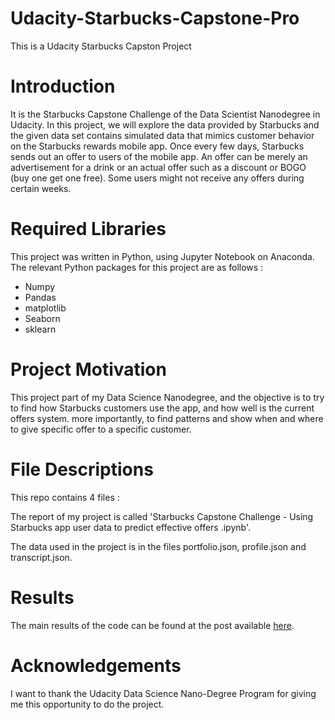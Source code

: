 # Udacity-Starbucks-Capstone-Pro
This is a Udacity Starbucks Capston Project

# Introduction
It is the Starbucks Capstone Challenge of the Data Scientist Nanodegree in Udacity. In this project, we will explore the data provided by Starbucks and the given data set contains simulated data that mimics customer behavior on the Starbucks rewards mobile app. Once every few days, Starbucks sends out an offer to users of the mobile app. An offer can be merely an advertisement for a drink or an actual offer such as a discount or BOGO (buy one get one free). Some users might not receive any offers during certain weeks.
   
# Required Libraries
This project was written in Python, using Jupyter Notebook on Anaconda. The relevant Python packages for this project are as follows :

  * Numpy
  * Pandas
  * matplotlib
  * Seaborn
  * sklearn
  
# Project Motivation
This project part of my Data Science Nanodegree, and the objective is to try to find how Starbucks customers use the app, and how well is the current offers system. more importantly, to find patterns and show when and where to give specific offer to a specific customer.
  
# File Descriptions
This repo contains 4 files :  

The report of my project is called 'Starbucks Capstone Challenge - Using Starbucks app user data to predict effective offers .ipynb'.

The data used in the project is in the files portfolio.json, profile.json and transcript.json.
 
# Results
The main results of the code can be found at the post available [here](https://medium.com/@rabhimanyu509/starbucks-project-9ca045b6a66c).
  
# Acknowledgements
I want to thank the Udacity Data Science Nano-Degree Program for giving me this opportunity to do the project.

  
